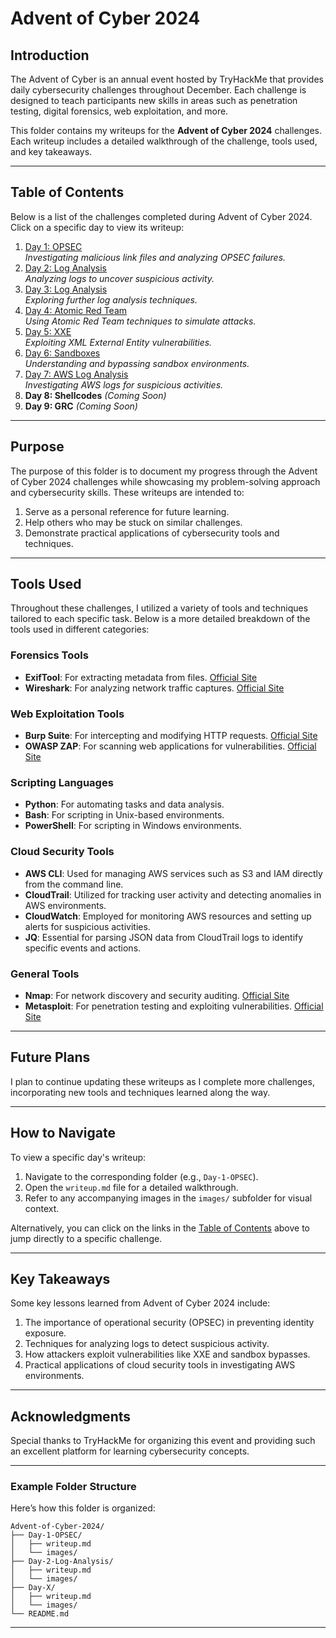 # Advent of Cyber 2024

## **Introduction**
The Advent of Cyber is an annual event hosted by TryHackMe that provides daily cybersecurity challenges throughout December. Each challenge is designed to teach participants new skills in areas such as penetration testing, digital forensics, web exploitation, and more.

This folder contains my writeups for the **Advent of Cyber 2024** challenges. Each writeup includes a detailed walkthrough of the challenge, tools used, and key takeaways.

---

## **Table of Contents**
Below is a list of the challenges completed during Advent of Cyber 2024. Click on a specific day to view its writeup:

1. [Day 1: OPSEC](Day-1-OPSEC/writeup.md)  
   *Investigating malicious link files and analyzing OPSEC failures.*
2. [Day 2: Log Analysis](Day-2-Log-Analysis/writeup.md)  
   *Analyzing logs to uncover suspicious activity.*
3. [Day 3: Log Analysis](Day-3-Log-Analysis/writeup.md)  
   *Exploring further log analysis techniques.*
4. [Day 4: Atomic Red Team](Day-4-Atomic-Red-Team/writeup.md)  
   *Using Atomic Red Team techniques to simulate attacks.* 
5. [Day 5: XXE](Day-5-XXE/writeup.md)  
   *Exploiting XML External Entity vulnerabilities.*  
6. [Day 6: Sandboxes](Day-6-Sandboxes/writeup.md)  
   *Understanding and bypassing sandbox environments.* 
7. [Day 7: AWS Log Analysis](Day-7-AWS-Log-Analysis/writeup.md)  
   *Investigating AWS logs for suspicious activities.*  
8. **Day 8: Shellcodes** *(Coming Soon)*  
9. **Day 9: GRC** *(Coming Soon)*  

---

## **Purpose**
The purpose of this folder is to document my progress through the Advent of Cyber 2024 challenges while showcasing my problem-solving approach and cybersecurity skills. These writeups are intended to:
1. Serve as a personal reference for future learning.
2. Help others who may be stuck on similar challenges.
3. Demonstrate practical applications of cybersecurity tools and techniques.

---

## **Tools Used**

Throughout these challenges, I utilized a variety of tools and techniques tailored to each specific task. Below is a more detailed breakdown of the tools used in different categories:

### **Forensics Tools**
- **ExifTool**: For extracting metadata from files. [Official Site](https://exiftool.org/)
- **Wireshark**: For analyzing network traffic captures. [Official Site](https://www.wireshark.org/)

### **Web Exploitation Tools**
- **Burp Suite**: For intercepting and modifying HTTP requests. [Official Site](https://portswigger.net/burp)
- **OWASP ZAP**: For scanning web applications for vulnerabilities. [Official Site](https://www.zaproxy.org/)

### **Scripting Languages**
- **Python**: For automating tasks and data analysis.
- **Bash**: For scripting in Unix-based environments.
- **PowerShell**: For scripting in Windows environments.

### **Cloud Security Tools**
- **AWS CLI**: Used for managing AWS services such as S3 and IAM directly from the command line.
- **CloudTrail**: Utilized for tracking user activity and detecting anomalies in AWS environments.
- **CloudWatch**: Employed for monitoring AWS resources and setting up alerts for suspicious activities.
- **JQ**: Essential for parsing JSON data from CloudTrail logs to identify specific events and actions.

### **General Tools**
- **Nmap**: For network discovery and security auditing. [Official Site](https://nmap.org/)
- **Metasploit**: For penetration testing and exploiting vulnerabilities. [Official Site](https://www.metasploit.com/)

---

## Future Plans
I plan to continue updating these writeups as I complete more challenges, incorporating new tools and techniques learned along the way.

---

## **How to Navigate**
To view a specific day's writeup:
1. Navigate to the corresponding folder (e.g., `Day-1-OPSEC`).
2. Open the `writeup.md` file for a detailed walkthrough.
3. Refer to any accompanying images in the `images/` subfolder for visual context.

Alternatively, you can click on the links in the [Table of Contents](#table-of-contents) above to jump directly to a specific challenge.

---

## **Key Takeaways**
Some key lessons learned from Advent of Cyber 2024 include:
1. The importance of operational security (OPSEC) in preventing identity exposure.
2. Techniques for analyzing logs to detect suspicious activity.
3. How attackers exploit vulnerabilities like XXE and sandbox bypasses.
4. Practical applications of cloud security tools in investigating AWS environments.

---

## **Acknowledgments**
Special thanks to TryHackMe for organizing this event and providing such an excellent platform for learning cybersecurity concepts.

---

### Example Folder Structure
Here’s how this folder is organized:
```plaintext
Advent-of-Cyber-2024/
├── Day-1-OPSEC/
│   ├── writeup.md
│   └── images/
├── Day-2-Log-Analysis/
│   ├── writeup.md
│   └── images/
├── Day-X/
│   ├── writeup.md
│   └── images/
└── README.md
```

---